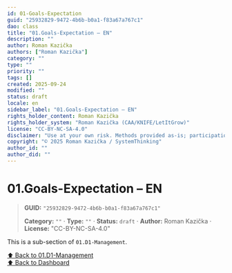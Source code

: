 ```yaml
---
id: 01-Goals-Expectation
guid: "25932829-9472-4b6b-b0a1-f83a67a767c1"
dao: class
title: "01.Goals-Expectation – EN"
description: ""
author: Roman Kazička
authors: ["Roman Kazička"]
category: ""
type: ""
priority: ""
tags: []
created: 2025-09-24
modified: ""
status: draft
locale: en
sidebar_label: "01.Goals-Expectation – EN"
rights_holder_content: Roman Kazička
rights_holder_system: "Roman Kazička (CAA/KNIFE/LetItGrow)"
license: "CC-BY-NC-SA-4.0"
disclaimer: "Use at your own risk. Methods provided as-is; participation is voluntary and context-aware."
copyright: "© 2025 Roman Kazička / SystemThinking"
author_id: ""
author_did: ""
---
```

# 01.Goals-Expectation – EN
<!-- fm-visible: start -->

> **GUID:** `"25932829-9472-4b6b-b0a1-f83a67a767c1"`
>   
> **Category:** `""` · **Type:** `""` · **Status:** `draft` · **Author:** Roman Kazička · **License:** "CC-BY-NC-SA-4.0"
<!-- fm-visible: end -->


This is a sub-section of `01.D1-Management`.

[⬆ Back to 01.D1-Management](../index.md)  
[⬆ Back to Dashboard](../../index.md)
